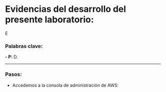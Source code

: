 # Evidencias del desarrollo del presente laboratorio:

E

### **Palabras clave:**

**- P:** D.

---
### **Pasos:**
+ Accedemos a la consola de administración de AWS: